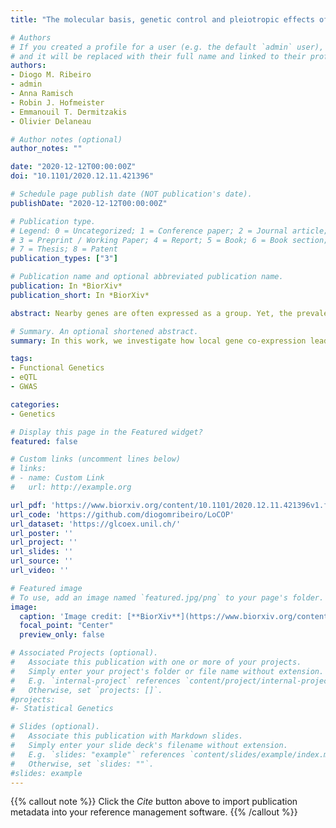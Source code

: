 ```yaml
---
title: "The molecular basis, genetic control and pleiotropic effects of local gene co-expression"

# Authors
# If you created a profile for a user (e.g. the default `admin` user), write the username (folder name) here 
# and it will be replaced with their full name and linked to their profile.
authors:
- Diogo M. Ribeiro
- admin
- Anna Ramisch
- Robin J. Hofmeister
- Emmanouil T. Dermitzakis
- Olivier Delaneau

# Author notes (optional)
author_notes: ""

date: "2020-12-12T00:00:00Z"
doi: "10.1101/2020.12.11.421396"

# Schedule page publish date (NOT publication's date).
publishDate: "2020-12-12T00:00:00Z"

# Publication type.
# Legend: 0 = Uncategorized; 1 = Conference paper; 2 = Journal article;
# 3 = Preprint / Working Paper; 4 = Report; 5 = Book; 6 = Book section;
# 7 = Thesis; 8 = Patent
publication_types: ["3"]

# Publication name and optional abbreviated publication name.
publication: In *BiorXiv*
publication_short: In *BiorXiv*

abstract: Nearby genes are often expressed as a group. Yet, the prevalence, molecular mechanisms and genetic control of local gene co-expression are far from being understood. Here, by leveraging gene expression measurements across 49 human tissues and hundreds of individuals, we found that local gene co-expression occurs in 13% to 53% genes per tissue. By integrating various molecular assays (e.g. ChIP-seq and Hi-C), we estimated the ability of several mechanisms, such as enhancer-gene targeting, in distinguishing gene pairs that are co-expressed from those that are not. Notably, we identified 32,636 expression quantitative trait loci (eQTLs) which associate to co-expressed gene pairs and often overlap enhancer regions. Due to affecting several genes, these eQTLs are more often associated with multiple human traits than other eQTLs. Our extensive search for local gene co-expression opens the way to comprehend trait pleiotropy and comorbidity and provide functional interpretation of QTL and GWAS findings.

# Summary. An optional shortened abstract.
summary: In this work, we investigate how local gene co-expression leads to pleiotropy and comorbidity and provide functional interpretation of QTL and GWAS findings.

tags: 
- Functional Genetics
- eQTL
- GWAS

categories:
- Genetics

# Display this page in the Featured widget?
featured: false

# Custom links (uncomment lines below)
# links:
# - name: Custom Link
#   url: http://example.org

url_pdf: 'https://www.biorxiv.org/content/10.1101/2020.12.11.421396v1.full.pdf'
url_code: 'https://github.com/diogomribeiro/LoCOP'
url_dataset: 'https://glcoex.unil.ch/'
url_poster: ''
url_project: ''
url_slides: ''
url_source: ''
url_video: ''

# Featured image
# To use, add an image named `featured.jpg/png` to your page's folder. 
image:
  caption: 'Image credit: [**BiorXiv**](https://www.biorxiv.org/content/10.1101/2020.12.11.421396v1.full.pdf)'
  focal_point: "Center"
  preview_only: false

# Associated Projects (optional).
#   Associate this publication with one or more of your projects.
#   Simply enter your project's folder or file name without extension.
#   E.g. `internal-project` references `content/project/internal-project/index.md`.
#   Otherwise, set `projects: []`.
#projects:
#- Statistical Genetics

# Slides (optional).
#   Associate this publication with Markdown slides.
#   Simply enter your slide deck's filename without extension.
#   E.g. `slides: "example"` references `content/slides/example/index.md`.
#   Otherwise, set `slides: ""`.
#slides: example
---
```


{{% callout note %}}
Click the *Cite* button above to import publication metadata into your reference management software.
{{% /callout %}}
